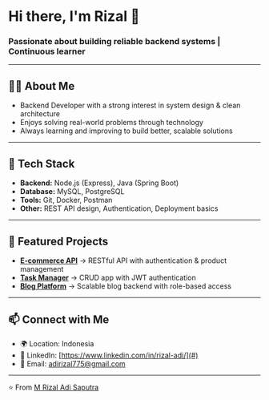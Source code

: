 # Hi there, I'm Rizal 👋

### Passionate about building reliable backend systems | Continuous learner

---

## 👨‍💻 About Me
- Backend Developer with a strong interest in system design & clean architecture
- Enjoys solving real-world problems through technology
- Always learning and improving to build better, scalable solutions

---

## 🚀 Tech Stack
- **Backend:** Node.js (Express), Java (Spring Boot)  
- **Database:** MySQL, PostgreSQL  
- **Tools:** Git, Docker, Postman  
- **Other:** REST API design, Authentication, Deployment basics  

---

## 📌 Featured Projects
- [**E-commerce API**](#) → RESTful API with authentication & product management  
- [**Task Manager**](#) → CRUD app with JWT authentication  
- [**Blog Platform**](#) → Scalable blog backend with role-based access  

---

## 📫 Connect with Me
- 🌍 Location: Indonesia  
- 💼 LinkedIn: [https://www.linkedin.com/in/rizal-adi/](#)  
- 📧 Email: adirizal775@gmail.com

---

⭐️ From [M Rizal Adi Saputra](#)
